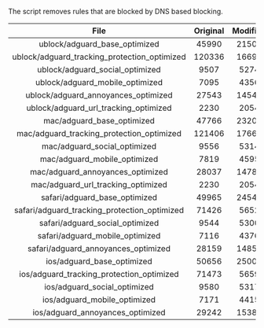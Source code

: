 The script removes rules that are blocked by DNS based blocking.


| File | Original | Modified |
|:----:|:-----:|:-----:|
| ublock/adguard_base_optimized | 45990 | 21505 |
| ublock/adguard_tracking_protection_optimized | 120336 | 16695 |
| ublock/adguard_social_optimized | 9507 | 5274 |
| ublock/adguard_mobile_optimized | 7095 | 4356 |
| ublock/adguard_annoyances_optimized | 27543 | 14546 |
| ublock/adguard_url_tracking_optimized | 2230 | 2054 |
| mac/adguard_base_optimized | 47766 | 23204 |
| mac/adguard_tracking_protection_optimized | 121406 | 17666 |
| mac/adguard_social_optimized | 9556 | 5314 |
| mac/adguard_mobile_optimized | 7819 | 4595 |
| mac/adguard_annoyances_optimized | 28037 | 14784 |
| mac/adguard_url_tracking_optimized | 2230 | 2054 |
| safari/adguard_base_optimized | 49965 | 24542 |
| safari/adguard_tracking_protection_optimized | 71426 | 5652 |
| safari/adguard_social_optimized | 9544 | 5300 |
| safari/adguard_mobile_optimized | 7116 | 4376 |
| safari/adguard_annoyances_optimized | 28159 | 14857 |
| ios/adguard_base_optimized | 50656 | 25005 |
| ios/adguard_tracking_protection_optimized | 71473 | 5659 |
| ios/adguard_social_optimized | 9580 | 5317 |
| ios/adguard_mobile_optimized | 7171 | 4415 |
| ios/adguard_annoyances_optimized | 29242 | 15389 |